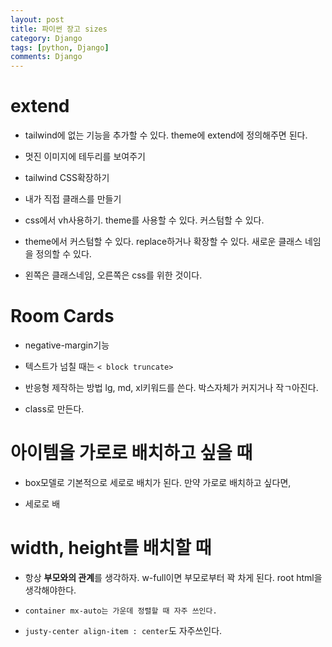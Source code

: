 ```yaml
---
layout: post
title: 파이썬 장고 sizes 
category: Django
tags: [python, Django]
comments: Django
---
```


# extend

- tailwind에 없는 기능을 추가할 수 있다. theme에 extend에 정의해주면 된다.

- 멋진 이미지에 테두리를 보여주기

- tailwind CSS확장하기

- 내가 직접 클래스를 만들기

- css에서 vh사용하기. theme를 사용할 수 있다. 커스텀할 수 있다.

- theme에서 커스텀할 수 있다. replace하거나 확장할 수 있다. 새로운 클래스 네임을 정의할 수 있다.

- 왼쪽은 클래스네임, 오른쪽은 css를 위한 것이다.


# Room Cards

- negative-margin기능

- 텍스트가 넘칠 때는 `< block truncate>`

- 반응형 제작하는 방법 lg, md, xl키워드를 쓴다. 박스자체가 커지거나 작ㄱ아진다. 

- class로 만든다.


# 아이템을 가로로 배치하고 싶을 때

- box모델로 기본적으로 세로로 배치가 된다. 만약 가로로 배치하고 싶다면, 

- 세로로 배

# width, height를 배치할 때

- 항상 **부모와의 관계**를 생각하자. w-full이면 부모로부터 꽉 차게 된다. root html을 생각해야한다.

- `container mx-auto는 가운데 정렬할 때 자주 쓰인다.`

- `justy-center align-item : center`도 자주쓰인다.